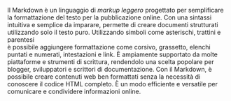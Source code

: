 Il Markdown è un linguaggio di _markup leggero_ progettato per semplificare la formattazione del testo per la pubblicazione online.
Con una sintassi intuitiva e semplice da imparare, permette di creare documenti strutturati utilizzando solo il testo puro.
Utilizzando simboli come asterischi, trattini e parentesi  
è possibile aggiungere formattazione come corsivo, grassetto, elenchi puntati e numerati, intestazioni e link. È ampiamente supportato da molte piattaforme e strumenti di scrittura, rendendolo una scelta popolare per blogger, sviluppatori e scrittori di documentazione. Con il Markdown, è possibile creare contenuti web ben formattati senza la necessità di conoscere il codice HTML completo. È un modo efficiente e versatile per comunicare e condividere informazioni online.
